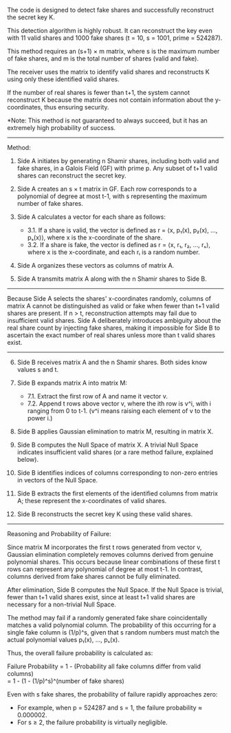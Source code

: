 The code is designed to detect fake shares and successfully reconstruct the secret key K.

This detection algorithm is highly robust. It can reconstruct the key even with 11 valid shares and 1000 fake shares (t = 10, s = 1001, prime = 524287).

This method requires an (s+1) × m matrix, where s is the maximum number of fake shares, and m is the total number of shares (valid and fake).

The receiver uses the matrix to identify valid shares and reconstructs K using only these identified valid shares.

If the number of real shares is fewer than t+1, the system cannot reconstruct K because the matrix does not contain information about the y-coordinates, thus ensuring security.

*Note: This method is not guaranteed to always succeed, but it has an extremely high probability of success.

---

Method:

1. Side A initiates by generating n Shamir shares, including both valid and fake shares, in a Galois Field (GF) with prime p. Any subset of t+1 valid shares can reconstruct the secret key.

2. Side A creates an s × t matrix in GF. Each row corresponds to a polynomial of degree at most t-1, with s representing the maximum number of fake shares.

3. Side A calculates a vector for each share as follows:
   - 3.1. If a share is valid, the vector is defined as r = ⟨x, p₁(x), p₂(x), …, pₛ(x)⟩, where x is the x-coordinate of the share.
   - 3.2. If a share is fake, the vector is defined as r = ⟨x, r₁, r₂, …, rₛ⟩, where x is the x-coordinate, and each rᵢ is a random number.

4. Side A organizes these vectors as columns of matrix A.

5. Side A transmits matrix A along with the n Shamir shares to Side B.

---

Because Side A selects the shares' x-coordinates randomly, columns of matrix A cannot be distinguished as valid or fake when fewer than t+1 valid shares are present. If n > t, reconstruction attempts may fail due to insufficient valid shares. Side A deliberately introduces ambiguity about the real share count by injecting fake shares, making it impossible for Side B to ascertain the exact number of real shares unless more than t valid shares exist.

---

6. Side B receives matrix A and the n Shamir shares. Both sides know values s and t.

7. Side B expands matrix A into matrix M:
   - 7.1. Extract the first row of A and name it vector v.
   - 7.2. Append t rows above vector v, where the ith row is v^i, with i ranging from 0 to t-1. (v^i means raising each element of v to the power i.)

8. Side B applies Gaussian elimination to matrix M, resulting in matrix X.

9. Side B computes the Null Space of matrix X. A trivial Null Space indicates insufficient valid shares (or a rare method failure, explained below).

10. Side B identifies indices of columns corresponding to non-zero entries in vectors of the Null Space.

11. Side B extracts the first elements of the identified columns from matrix A; these represent the x-coordinates of valid shares.

12. Side B reconstructs the secret key K using these valid shares.

---

Reasoning and Probability of Failure:

Since matrix M incorporates the first t rows generated from vector v, Gaussian elimination completely removes columns derived from genuine polynomial shares. This occurs because linear combinations of these first t rows can represent any polynomial of degree at most t-1. In contrast, columns derived from fake shares cannot be fully eliminated.

After elimination, Side B computes the Null Space. If the Null Space is trivial, fewer than t+1 valid shares exist, since at least t+1 valid shares are necessary for a non-trivial Null Space.

The method may fail if a randomly generated fake share coincidentally matches a valid polynomial column. The probability of this occurring for a single fake column is (1/p)^s, given that s random numbers must match the actual polynomial values p₁(x), ..., pₛ(x).

Thus, the overall failure probability is calculated as:

Failure Probability = 1 - (Probability all fake columns differ from valid columns)  
= 1 - (1 - (1/p)^s)^(number of fake shares)

Even with s fake shares, the probability of failure rapidly approaches zero:
- For example, when p = 524287 and s = 1, the failure probability ≈ 0.000002.
- For s ≥ 2, the failure probability is virtually negligible.

